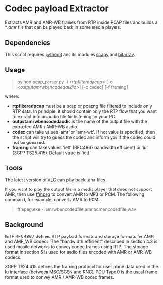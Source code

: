 # Codec payload Extractor
Extracts AMR and AMR-WB frames from RTP inside PCAP files and builds a **.amr* file that can be played back in some media players.

## Dependencies
This script requires [python3](https://www.python.org/) and its modules [scapy](https://github.com/secdev/scapy) and [bitarray](https://pypi.org/project/bitarray/).

## Usage
>python pcap_parser.py -i <_rtpfilteredpcap_> [-o <_outputamrwbencodedaudio_>] [-c codec] [-f framing]

where:

* **rtpfilteredpcap** must be a pcap or pcapng file filtered to include only RTP data. In principle, it should contain only the RTP flow that you want to extract into an audio file for listening on your PC.
* **outputamrwbencodedaudio** is the name of the output file with the extracted AMR / AMR-WB audio.
* **codec** can take values 'amr' or 'amr-wb'. If not value is specified, then the script will try to guess the codec and inform you if the codec could not be guessed.
* **framing** can take values 'ietf' (RFC4867 bandwidth efficient) or 'iu' (3GPP TS25.415). Default value is 'ietf'

## Tools
The latest version of [VLC](https://www.videolan.org/) can play back .amr files.

If you want to play the output file in a media player that does not support AMR, then use [ffmpeg](https://ffmpeg.org/) to convert AMR to MP3 or PCM. The following command, for example, converts AMR to PCM:

>ffmpeg.exe -i amrwbencodedfile.amr pcmencodedfile.wav

## Background
IETF RFC4867 defines RTP payload formats and storage formats for AMR and AMR_WB codecs. The "bandwidth efficient" described in section 4.3 is used mobile networks to convey codec frames using RTP. The storage format in section 5 is used for audio files encoded with AMR or AMR-WB codecs.

3GPP TS24.415 defines the framing protocol for user plane data used in the Iu interface (between MSC/SGSN and RNC). PDU Type 0 is the usual frame format used to convey AMR / AMR-WB codec frames.
